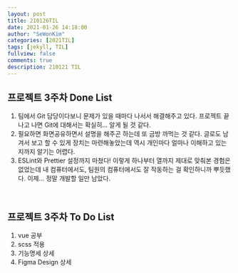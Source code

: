 ```yaml
---
layout: post
title: 210126TIL 
date: 2021-01-26 14:18:00
author: "SeWonKim"
categories: [2021TIL]
tags: [jekyll, TIL]
fullview: false
comments: true
description: 210121 TIL
---
```


## 프로젝트 3주차 Done List

1. 팀에서 Git 담당이다보니 문제가 있을 때마다 나서서 해결해주고 있다. 프로젝트 끝나고 나면 Git에 대해서는 확실히... 알게 될 것 같다.
2. 필요하면 화면공유하면서 설명을 해주곤 하는데 또 금방 까먹는 것 같다. 글로도 남겨서 보고 할 수 있게 장치는 마련해놓았는데 역시 개인마다 얼마나 이해하고 있는지까지 알기는 어렵다.
3. ESLint와 Prettier 설정까지 마쳤다! 이렇게 하나부터 열까지 제대로 맞춰본 경험은 없었는데 내 컴퓨터에서도, 팀원의 컴퓨터에서도 잘 작동하는 걸 확인하니까 뿌듯했다. 이제... 정말 개발할 일만 남았다.

&nbsp;

## 프로젝트 3주차 To Do List

1. vue 공부
2. scss 적용
3. 기능명세 상세
4. Figma Design 상세

&nbsp;
&nbsp;
